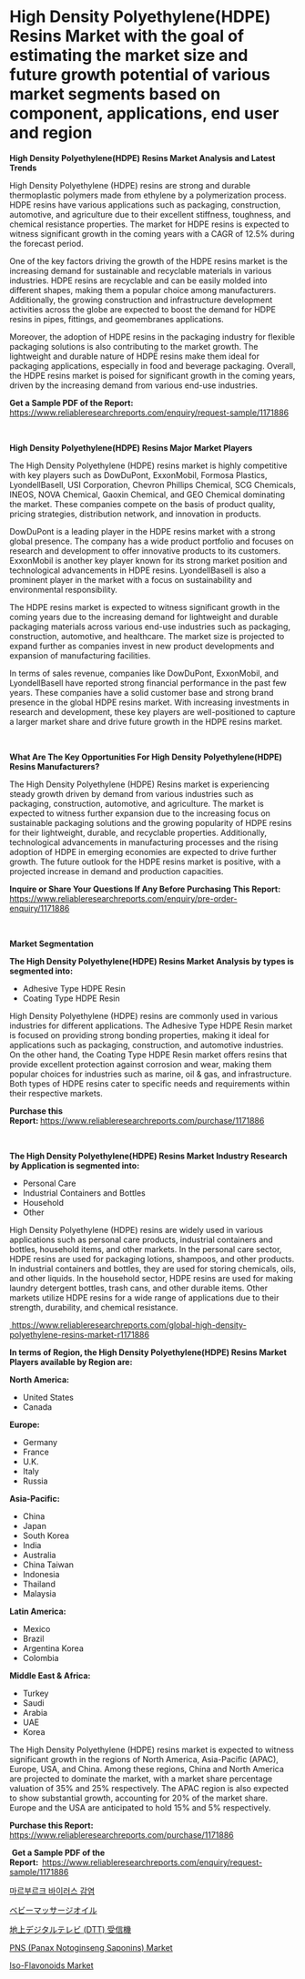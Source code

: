 <p><h1>High Density Polyethylene(HDPE) Resins Market with the goal of estimating the market size and future growth potential of various market segments based on component, applications, end user and region</h1></p><p><strong>High Density Polyethylene(HDPE) Resins Market Analysis and Latest Trends</strong></p>
<p><p>High Density Polyethylene (HDPE) resins are strong and durable thermoplastic polymers made from ethylene by a polymerization process. HDPE resins have various applications such as packaging, construction, automotive, and agriculture due to their excellent stiffness, toughness, and chemical resistance properties. The market for HDPE resins is expected to witness significant growth in the coming years with a CAGR of 12.5% during the forecast period.</p><p>One of the key factors driving the growth of the HDPE resins market is the increasing demand for sustainable and recyclable materials in various industries. HDPE resins are recyclable and can be easily molded into different shapes, making them a popular choice among manufacturers. Additionally, the growing construction and infrastructure development activities across the globe are expected to boost the demand for HDPE resins in pipes, fittings, and geomembranes applications.</p><p>Moreover, the adoption of HDPE resins in the packaging industry for flexible packaging solutions is also contributing to the market growth. The lightweight and durable nature of HDPE resins make them ideal for packaging applications, especially in food and beverage packaging. Overall, the HDPE resins market is poised for significant growth in the coming years, driven by the increasing demand from various end-use industries.</p></p>
<p><strong>Get a Sample PDF of the Report:&nbsp;</strong> <a href="https://www.reliableresearchreports.com/enquiry/request-sample/1171886">https://www.reliableresearchreports.com/enquiry/request-sample/1171886</a></p>
<p>&nbsp;</p>
<p><strong>High Density Polyethylene(HDPE) Resins Major Market Players</strong></p>
<p><p>The High Density Polyethylene (HDPE) resins market is highly competitive with key players such as DowDuPont, ExxonMobil, Formosa Plastics, LyondellBasell, USI Corporation, Chevron Phillips Chemical, SCG Chemicals, INEOS, NOVA Chemical, Gaoxin Chemical, and GEO Chemical dominating the market. These companies compete on the basis of product quality, pricing strategies, distribution network, and innovation in products.</p><p>DowDuPont is a leading player in the HDPE resins market with a strong global presence. The company has a wide product portfolio and focuses on research and development to offer innovative products to its customers. ExxonMobil is another key player known for its strong market position and technological advancements in HDPE resins. LyondellBasell is also a prominent player in the market with a focus on sustainability and environmental responsibility.</p><p>The HDPE resins market is expected to witness significant growth in the coming years due to the increasing demand for lightweight and durable packaging materials across various end-use industries such as packaging, construction, automotive, and healthcare. The market size is projected to expand further as companies invest in new product developments and expansion of manufacturing facilities.</p><p>In terms of sales revenue, companies like DowDuPont, ExxonMobil, and LyondellBasell have reported strong financial performance in the past few years. These companies have a solid customer base and strong brand presence in the global HDPE resins market. With increasing investments in research and development, these key players are well-positioned to capture a larger market share and drive future growth in the HDPE resins market.</p></p>
<p>&nbsp;</p>
<p><strong>What Are The Key Opportunities For High Density Polyethylene(HDPE) Resins Manufacturers?</strong></p>
<p><p>The High Density Polyethylene (HDPE) Resins market is experiencing steady growth driven by demand from various industries such as packaging, construction, automotive, and agriculture. The market is expected to witness further expansion due to the increasing focus on sustainable packaging solutions and the growing popularity of HDPE resins for their lightweight, durable, and recyclable properties. Additionally, technological advancements in manufacturing processes and the rising adoption of HDPE in emerging economies are expected to drive further growth. The future outlook for the HDPE resins market is positive, with a projected increase in demand and production capacities.</p></p>
<p><strong>Inquire or Share Your Questions If Any Before Purchasing This Report:</strong> <a href="https://www.reliableresearchreports.com/enquiry/pre-order-enquiry/1171886">https://www.reliableresearchreports.com/enquiry/pre-order-enquiry/1171886</a></p>
<p>&nbsp;</p>
<p><strong>Market Segmentation</strong></p>
<p><strong>The High Density Polyethylene(HDPE) Resins Market Analysis by types is segmented into:</strong></p>
<p><ul><li>Adhesive Type HDPE Resin</li><li>Coating Type HDPE Resin</li></ul></p>
<p><p>High Density Polyethylene (HDPE) resins are commonly used in various industries for different applications. The Adhesive Type HDPE Resin market is focused on providing strong bonding properties, making it ideal for applications such as packaging, construction, and automotive industries. On the other hand, the Coating Type HDPE Resin market offers resins that provide excellent protection against corrosion and wear, making them popular choices for industries such as marine, oil & gas, and infrastructure. Both types of HDPE resins cater to specific needs and requirements within their respective markets.</p></p>
<p><strong>Purchase this Report:&nbsp;</strong><a href="https://www.reliableresearchreports.com/purchase/1171886">https://www.reliableresearchreports.com/purchase/1171886</a></p>
<p>&nbsp;</p>
<p><strong>The High Density Polyethylene(HDPE) Resins Market Industry Research by Application is segmented into:</strong></p>
<p><ul><li>Personal Care</li><li>Industrial Containers and Bottles</li><li>Household</li><li>Other</li></ul></p>
<p><p>High Density Polyethylene (HDPE) resins are widely used in various applications such as personal care products, industrial containers and bottles, household items, and other markets. In the personal care sector, HDPE resins are used for packaging lotions, shampoos, and other products. In industrial containers and bottles, they are used for storing chemicals, oils, and other liquids. In the household sector, HDPE resins are used for making laundry detergent bottles, trash cans, and other durable items. Other markets utilize HDPE resins for a wide range of applications due to their strength, durability, and chemical resistance.</p></p>
<p><a href="https://www.reliableresearchreports.com/global-high-density-polyethylene-resins-market-r1171886">&nbsp;https://www.reliableresearchreports.com/global-high-density-polyethylene-resins-market-r1171886</a></p>
<p><strong>In terms of Region, the High Density Polyethylene(HDPE) Resins Market Players available by Region are:</strong></p>
<p>
    <p> <strong> North America: </strong>
        <ul>
            <li>United States</li>
            <li>Canada</li>
        </ul>
        </p> 
    <p> <strong> Europe: </strong>
        <ul>
            <li>Germany</li>
            <li>France</li>
            <li>U.K.</li>
            <li>Italy</li>
            <li>Russia</li>
        </ul>
        </p> 
    <p> <strong> Asia-Pacific: </strong>
        <ul>
            <li>China</li>
            <li>Japan</li>
            <li>South Korea</li>
            <li>India</li>
            <li>Australia</li>
            <li>China Taiwan</li>
            <li>Indonesia</li>
            <li>Thailand</li>
            <li>Malaysia</li>
        </ul>
        </p> 
    <p> <strong> Latin America: </strong>
        <ul>
            <li>Mexico</li>
            <li>Brazil</li>
            <li>Argentina Korea</li>
            <li>Colombia</li>
        </ul>
        </p> 
    <p> <strong> Middle East & Africa: </strong>
        <ul>
            <li>Turkey</li>
            <li>Saudi</li>
            <li>Arabia</li>
            <li>UAE</li>
            <li>Korea</li>
        </ul>
    </p>
    </p>
<p><p>The High Density Polyethylene (HDPE) resins market is expected to witness significant growth in the regions of North America, Asia-Pacific (APAC), Europe, USA, and China. Among these regions, China and North America are projected to dominate the market, with a market share percentage valuation of 35% and 25% respectively. The APAC region is also expected to show substantial growth, accounting for 20% of the market share. Europe and the USA are anticipated to hold 15% and 5% respectively.</p></p>
<p><strong>Purchase this Report: </strong><a href="https://www.reliableresearchreports.com/purchase/1171886">https://www.reliableresearchreports.com/purchase/1171886</a></p>
<p>&nbsp;<strong>Get a Sample PDF of the Report:&nbsp;&nbsp;</strong><a href="https://www.reliableresearchreports.com/enquiry/request-sample/1171886">https://www.reliableresearchreports.com/enquiry/request-sample/1171886</a></p>
<p><strong></strong></p>
<p><p><a href="https://github.com/fredrickeglers/Market-Research-Report-List-2/blob/main/3357804142652.md">마르부르크 바이러스 감염</a></p><p><a href="https://github.com/alyle7648/Market-Research-Report-List-1/blob/main/1819942137139.md">ベビーマッサージオイル</a></p><p><a href="https://github.com/leigh4852023/Market-Research-Report-List-1/blob/main/3063515137140.md">地上デジタルテレビ (DTT) 受信機</a></p><p><a href="https://github.com/zmnbyevx75/Market-Research-Report-List-1/blob/main/pns-panax-notoginseng-saponins-market.md">PNS (Panax Notoginseng Saponins) Market</a></p><p><a href="https://github.com/kmatchooka/Market-Research-Report-List-1/blob/main/iso-flavonoids-market.md">Iso-Flavonoids Market</a></p></p>